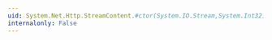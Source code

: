 ```yaml
---
uid: System.Net.Http.StreamContent.#ctor(System.IO.Stream,System.Int32)
internalonly: False
---
```

